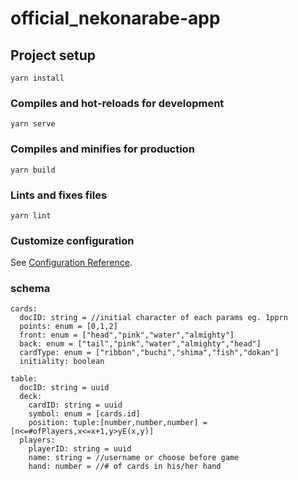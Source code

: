 # official_nekonarabe-app

## Project setup
```
yarn install
```

### Compiles and hot-reloads for development
```
yarn serve
```

### Compiles and minifies for production
```
yarn build
```

### Lints and fixes files
```
yarn lint
```

### Customize configuration
See [Configuration Reference](https://cli.vuejs.org/config/).

### schema
```
cards:
  docID: string = //initial character of each params eg. 1pprn
  points: enum = [0,1,2]
  front: enum = ["head","pink","water","almighty"]
  back: enum = ["tail","pink","water","almighty","head"]
  cardType: enum = ["ribbon","buchi","shima","fish","dokan"]
  initiality: boolean

table:
  docID: string = uuid
  deck:
    cardID: string = uuid
    symbol: enum = [cards.id]
    position: tuple:[number,number,number] = [n<=#ofPlayers,x<=x+1,y>yE(x,y)]
  players:
    playerID: string = uuid
    name: string = //username or choose before game
    hand: number = //# of cards in his/her hand
```